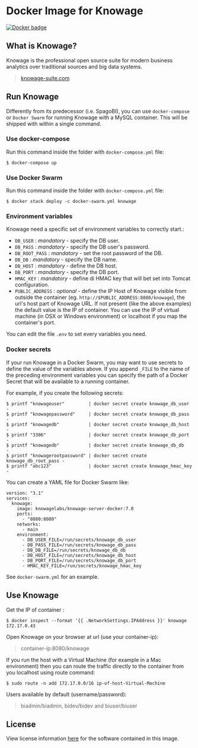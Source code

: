 # Docker Image for Knowage

[![Docker badge](https://img.shields.io/docker/pulls/knowagelabs/knowage-server-docker.svg)](https://hub.docker.com/r/knowagelabs/knowage-server-docker/)

## What is Knowage?

Knowage is the professional open source suite for modern business analytics over traditional sources and big data systems.

> [knowage-suite.com](https://www.knowage-suite.com)

## Run Knowage

Differently from its predecessor (i.e. SpagoBI), you can use ```docker-compose``` or ```Docker Swarm``` for running Knowage with a MySQL container. This will be shipped with within a single command.

### Use docker-compose

Run this command inside the folder with ```docker-compose.yml``` file:

```console
$ docker-compose up
```

### Use Docker Swarm

Run this command inside the folder with ```docker-compose.yml``` file:

```console
$ docker stack deploy -c docker-swarm.yml knowage
```

### Environment variables

Knowage need a specific set of environment variables to correctly start.:

* ```DB_USER``` : *mandatory* - specify the DB user.
* ```DB_PASS``` : *mandatory* - specify the DB user's password.
* ```DB_ROOT_PASS``` : *mandatory* - set the root password of the DB.
* ```DB_DB``` : *mandatory* - specify the DB name.
* ```DB_HOST``` : *mandatory* - define the DB host.
* ```DB_PORT``` : *mandatory* - specify the DB port.
* ```HMAC_KEY``` : *mandatory* - define di HMAC key that will bet set into Tomcat configuration.
* ```PUBLIC_ADDRESS``` : *optional* - define the IP Host of Knowage visible from outside the container (eg. ```http://$PUBLIC_ADDRESS:8080/knowage```),  the url's host part of Knowage URL. If not present (like the above examples) the default value is the IP of container. You can use the IP of virtual machine (in OSX or Windows environment) or localhost if you map the container's port.

You can edit the file ```.env``` to set every variables you need.

### Docker secrets

If your run Knowage in a Docker Swarm, you may want to use secrets to define the value of the variables above. If you append ```_FILE``` to the name of the preceding environment variables you can specify the path of a Docker Secret that will be available to a running container.

For example, if you create the following secrets:

```console
$ printf "knowageuser"         | docker secret create knowage_db_user      -
$ printf "knowagepassword"     | docker secret create knowage_db_pass      -
$ printf "knowagedb"           | docker secret create knowage_db_host      -
$ printf "3306"                | docker secret create knowage_db_port      -
$ printf "knowagedb"           | docker secret create knowage_db_db        -
$ printf "knowagerootpassword" | docker secret create knowage_db_root_pass -
$ printf "abc123"              | docker secret create knowage_hmac_key     -
```

You can create a YAML file for Docker Swarm like:

```console
version: "3.1"
services:
  knowage:
    image: knowagelabs/knowage-server-docker:7.0
    ports:
      - "8080:8080"
    networks:
      - main
    environment:
      - DB_USER_FILE=/run/secrets/knowage_db_user
      - DB_PASS_FILE=/run/secrets/knowage_db_pass
      - DB_DB_FILE=/run/secrets/knowage_db_db
      - DB_HOST_FILE=/run/secrets/knowage_db_host
      - DB_PORT_FILE=/run/secrets/knowage_db_port
      - HMAC_KEY_FILE=/run/secrets/knowage_hmac_key
```

See ```docker-swarm.yml``` for an example.

## Use Knowage

Get the IP of container :

```console
$ docker inspect --format '{{ .NetworkSettings.IPAddress }}' knowage
172.17.0.43
```

Open Knowage on your browser at url (use your container-ip):

> container-ip:8080/knowage

If you run the host with a Virtual Machine (for example in a Mac environment) then you can route the traffic directly to the container from you localhost using route command:

```console
$ sudo route -n add 172.17.0.0/16 ip-of-host-Virtual-Machine
```

Users available by default (username/password):

> biadmin/biadmin, bidev/bidev and biuser/biuser

## License

View license information [here](https://github.com/KnowageLabs/Knowage-Server/) for the software contained in this image.
